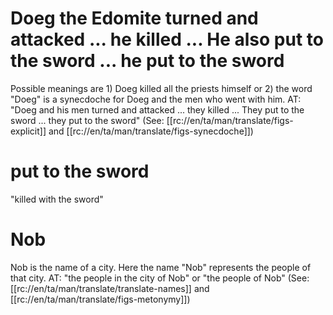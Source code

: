 # Doeg the Edomite turned and attacked ... he killed ... He also put to the sword ... he put to the sword

Possible meanings are 1) Doeg killed all the priests himself or 2) the word "Doeg" is a synecdoche for Doeg and the men who went with him. AT: "Doeg and his men turned and attacked ... they killed ... They put to the sword ... they put to the sword" (See: [[rc://en/ta/man/translate/figs-explicit]] and [[rc://en/ta/man/translate/figs-synecdoche]])

# put to the sword

"killed with the sword"

# Nob

Nob is the name of a city. Here the name "Nob" represents the people of that city. AT: "the people in the city of Nob" or "the people of Nob" (See: [[rc://en/ta/man/translate/translate-names]] and [[rc://en/ta/man/translate/figs-metonymy]])

